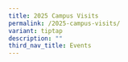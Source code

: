 ```yaml
---
title: 2025 Campus Visits
permalink: /2025-campus-visits/
variant: tiptap
description: ""
third_nav_title: Events
---
```

